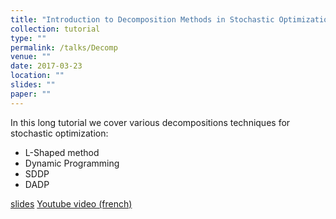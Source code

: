 ```yaml
---
title: "Introduction to Decomposition Methods in Stochastic Optimization."
collection: tutorial
type: ""
permalink: /talks/Decomp
venue: ""
date: 2017-03-23
location: ""
slides: ""
paper: ""
---
```

In this long tutorial we cover various decompositions techniques for stochastic optimization:

+ L-Shaped method
+ Dynamic Programming
+ SDDP
+ DADP
  
[slides](../files/talks/Decomposition_methods_extended.pdf) 
[Youtube video (french)](https://www.youtube.com/watch?v=PV34CDy9jWc)
